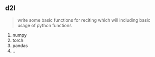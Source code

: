 ## d2l
> write some basic functions for reciting
>which will including basic usage of python functions
1. numpy
2. torch
3. pandas
4. ..
